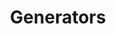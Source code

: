 ---
title: Generators
description: Pandora generators support different protocols
categories: [Generator]
weight: 2
---